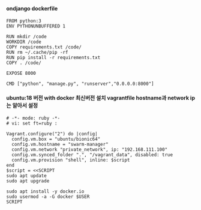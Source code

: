 #### ondjango dockerfile
```
FROM python:3
ENV PYTHONUNBUFFERED 1

RUN mkdir /code
WORKDIR /code
COPY requirements.txt /code/
RUN rm ~/.cache/pip -rf
RUN pip install -r requirements.txt
COPY . /code/

EXPOSE 8000

CMD ["python", "manage.py", "runserver","0.0.0.0:8000"]
```



#### ubuntu:18 버전 with docker 최신버전 설치 vagrantfile hostname과 network ip는 알아서 설정


```
# -*- mode: ruby -*-
# vi: set ft=ruby :

Vagrant.configure("2") do |config|
  config.vm.box = "ubuntu/bionic64"
  config.vm.hostname = "swarm-manager"
  config.vm.network "private_network", ip: "192.168.111.100"
  config.vm.synced_folder ".", "/vagrant_data", disabled: true
  config.vm.provision "shell", inline: $script
end
$script = <<SCRIPT
sudo apt update
sudo apt upgrade

sudo apt install -y docker.io
sudo usermod -a -G docker $USER
SCRIPT

```